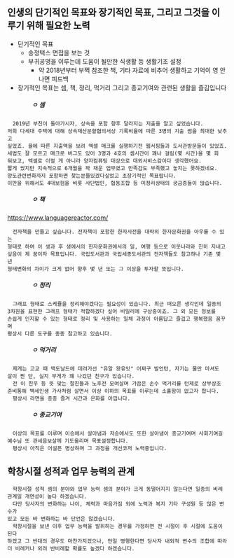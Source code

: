 ## 인생의 단기적인 목표와 장기적인 목표, 그리고 그것을 이루기 위해 필요한 노력
- 단기적인 목표
  * 송정택스 면접을 보는 것
  - 부귀공명을 이루는데 도움이 될만한 식생활 등 생활기조 설정
    - 약 2018년부터 부쩍 참조한 책, 기타 자료에 비추어 생활하고 기억이 영 안나면 피드백
- 장기적인 목표는 셈, 책, 정리, 먹거리 그리고 종교기여와 관련된 생활을 즐김입니다
##### 　　　　ㅇ 셈
```
　2019년 부친이 돌아가시자, 상속을 포함 향후 달라지는 지출을 알고 싶었습니다.
저희 다세대 주택에 대해 상속재산분할협의서상 기록비율에 따른 3명의 지출 썸을 최대한 낮추고
싶었죠. 율에 따른 지출액을 보려 엑셀 매크롤 실행하기전 웹서핑들과 도서관방문들이 있었죠.
세법도 잘 모르고 매크로 버그도 있어 3명과 4호의 셈시간이 꽤나 걸림(몇 시간)을 몇 회
둬보고, 엑셀로 이럴 게 아니라 양자컴퓨팅 대상으로 대외서비스감이다 생각했어요.
짧게 썼지만 지속적으로 6개월을 꽉 채운 업무였고 만족감도 부족했고 놓지는 못하겠네요.
양도관련변화까지 포함하면 찾는분들있겠다싶었고 초장기적인 목표랍니다.
이만을 위해서도 4대보험을 비롯 사단법인, 협동조합 등 미정리상태의 궁금증들이 많습니다.
```
##### 　　　　ㅇ 책
https://www.languagereactor.com/
```
　전자책을 만들고 싶습니다. 전자책이 포함한 한자사전을 대략의 한자문화권을 아우를 수 있는
형태로 하여 이 생과 후 생에서의 한자문화권에서의 일, 여행 등으로 이웃나라와 친히 지내고
싶음이 제 꿈이자 목표입니다. 국립도서관과 국립세종도서관의 전자책들도 참고하나 기존 몇 년
형태변화의 차이가 크게 없어 향후 몇 년 또는 그 이상을 투자할 뜻입니다.
```
##### 　　　　ㅇ 정리
```
　그래프 형태로 스케쥴을 정리해야겠다는 필요성이 있습니다. 최근 떠오른 생각인데 일종의
3차원을 표현한 그래프 형태가 적합하겠다 싶어 비밀리에 구상중이죠. 그 외 모든 정보를
손쉽게 인지할 수 있는 형태로 정리 및 사용하는 일체 과정이 아름답고 즐겁고 행복했음 꿈꾸며
평상시 다른 도구를 종종 참고하고 있습니다. 
```
##### 　　　　ㅇ 먹거리
```
　제게는 고교 때 맥도날드에 데려가선 "유알 왓유잇" 어쩌구 발언턴, 자기는 물만 마셔도
살이 찐 단, 실지 무게가 꽤 나갔던 친구가 있습니다.
　전 이 친우 등 뜻 맞는 절친들과 노후전 모여살며 가끔은 손수 먹거리를 턴제로 상부상조
준비통해 백세인생 가사처럼 살면서 이상 이하의 목표를 이루는데 소홀함이 없고자 합니다.
　평상시 라면을 종종 즐겨 시간과 은화를 아낍니다.
```
##### 　　　　ㅇ 종교기여
```
　이상의 목표를 이루며 이승에서 살아냄과 저승에서도 또한 살아냄이 종교기여며 사회기여길
예수님 또 관세음보살께 기도올리며 목표설정합니다.
　평상시 아직은 어설픈 명상하며 그 과정을 개선코저 노력중입니다.
```

## 학창시절 성적과 업무 능력의 관계
```
　학창시절 성적 셈의 분야와 업무 능력 셈의 분야가 크게 동떨어지지 않는다면 일종의 비례
관계일 개연성이 높다 하겠습니다.
　다만 당사자의 변화하는 나이, 체력과 마음가짐 외에 노력과 복지 기타 구성원 등 많은 변수가
있고 모든 바 변화하는 바 단언은 않겠습니다.
　학창시절을 보낸 이후 업무 능력을 발휘하는 경우를 가정하면 전 시절이 후 시절에 도움이 된다
하겠고 그 반대의 경우도 마찬가지겠으나, 만일 병행한다면 당사자 내외적 변수의 조합에 따라
더 비례커나 외려 반비례할 확률도 높겠다 하겠습니다.
```
